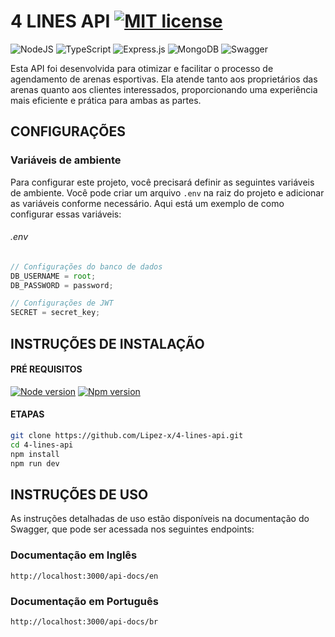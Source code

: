 # 4 LINES API [![MIT license](https://img.shields.io/badge/License-MIT-blue.svg)](https://github.com/Lipez-x/4-lines-api/blob/main/LICENSE)

![NodeJS](https://img.shields.io/badge/node.js-6DA55F?style=for-the-badge&logo=node.js&logoColor=white)
![TypeScript](https://img.shields.io/badge/typescript-%23007ACC.svg?style=for-the-badge&logo=typescript&logoColor=white) ![Express.js](https://img.shields.io/badge/express.js-%23404d59.svg?style=for-the-badge&logo=express&logoColor=%2361DAFB) ![MongoDB](https://img.shields.io/badge/MongoDB-%234ea94b.svg?style=for-the-badge&logo=mongodb&logoColor=white) ![Swagger](https://img.shields.io/badge/-Swagger-%23Clojure?style=for-the-badge&logo=swagger&logoColor=white)

Esta API foi desenvolvida para otimizar e facilitar o processo de agendamento de arenas esportivas. Ela atende tanto aos proprietários das arenas quanto aos clientes interessados, proporcionando uma experiência mais eficiente e prática para ambas as partes.

## CONFIGURAÇÕES

### Variáveis de ambiente

Para configurar este projeto, você precisará definir as seguintes variáveis de ambiente. Você pode criar um arquivo `.env` na raiz do projeto e adicionar as variáveis conforme necessário. Aqui está um exemplo de como configurar essas variáveis:

###### .env

```ts
// Configurações do banco de dados
DB_USERNAME = root;
DB_PASSWORD = password;

// Configurações de JWT
SECRET = secret_key;
```

## INSTRUÇÕES DE INSTALAÇÃO

#### PRÉ REQUISITOS

[![Node version](https://img.shields.io/badge/node-v20.10.0-blue.svg)](https://shields.io/)
[![Npm version](https://img.shields.io/badge/npm-10.8.1-blue.svg)](https://shields.io/)

#### ETAPAS

```bash
git clone https://github.com/Lipez-x/4-lines-api.git
cd 4-lines-api
npm install
npm run dev
```

## INSTRUÇÕES DE USO

As instruções detalhadas de uso estão disponíveis na documentação do Swagger, que pode ser acessada nos seguintes endpoints:

### Documentação em Inglês

```
http://localhost:3000/api-docs/en
```

### Documentação em Português

```
http://localhost:3000/api-docs/br
```
